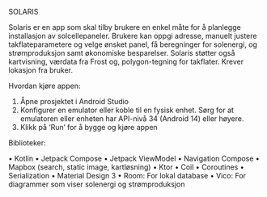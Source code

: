 SOLARIS

Solaris er en app som skal tilby brukere en enkel måte for å planlegge installasjon av solcellepaneler. 
Brukere kan oppgi adresse, manuelt justere takflateparametere og velge ønsket panel, 
få beregninger for solenergi, og strømproduksjon samt økonomiske besparelser. 
Solaris støtter også kartvisning, værdata fra Frost og, polygon-tegning for takflater.
Krever lokasjon fra bruker.

Hvordan kjøre appen:

1.	Åpne prosjektet i Android Studio
2.	Konfigurer en emulator eller koble til en fysisk enhet. Sørg for at emulatoren eller enheten har API-nivå 34 (Android 14) eller høyere.
3.	Klikk på ‘Run’ for å bygge og kjøre appen


Biblioteker:

•	Kotlin
•	Jetpack Compose
•	Jetpack ViewModel
•	Navigation Compose
•	Mapbox (search, static image, kartløsning)
•	Ktor
•	Coil
•	Coroutines
•	Serialization
•	Material Design 3
•	Room: For lokal database
•	Vico: For diagrammer som viser solenergi og strømproduksjon 



